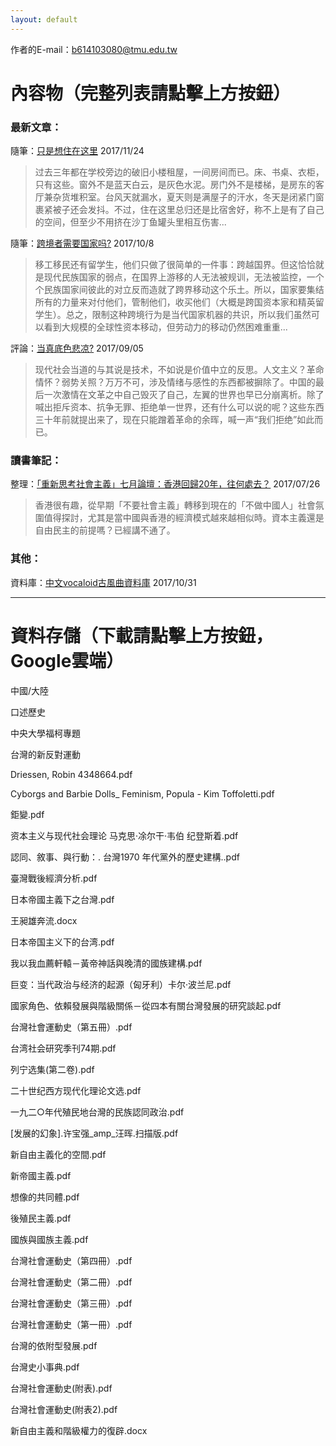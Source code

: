 ```yaml
---
layout: default
---
```

作者的E-mail：b614103080@tmu.edu.tw

# 內容物（完整列表請點擊上方按鈕）

### 最新文章：

隨筆：[只是想住在这里](_posts/2017-11-24-只是想住在这里.md) 2017/11/24

> 过去三年都在学校旁边的破旧小楼租屋，一间房间而已。床、书桌、衣柜，只有这些。窗外不是蓝天白云，是灰色水泥。房门外不是楼梯，是房东的客厅兼杂货堆积室。台风天就漏水，夏天则是满屋子的汗水，冬天是闭紧门窗裹紧被子还会发抖。不过，住在这里总归还是比宿舍好，称不上是有了自己的空间，但至少不用挤在沙丁鱼罐头里相互伤害...

隨筆：[跨境者需要国家吗?](_posts/2017-10-08-跨境者需要国家吗.md) 2017/10/8

> 移工移民还有留学生，他们只做了很简单的一件事：跨越国界。但这恰恰就是现代民族国家的弱点，在国界上游移的人无法被规训，无法被监控，一个个民族国家间彼此的对立反而造就了跨界移动这个乐土。所以，国家要集结所有的力量来对付他们，管制他们，收买他们（大概是跨国资本家和精英留学生）。总之，限制这种跨境行为是当代国家机器的共识，所以我们虽然可以看到大规模的全球性资本移动，但劳动力的移动仍然困难重重...

評論：[当真底色悲凉?](_posts/2017-09-05-当真底色悲凉?.md) 2017/09/05

> 现代社会当道的与其说是技术，不如说是价值中立的反思。人文主义？革命情怀？弱势关照？万万不可，涉及情绪与感性的东西都被摒除了。中国的最后一次激情在文革之中自己毁灭了自己，左翼的世界也早已分崩离析。除了喊出拒斥资本、抗争无罪、拒绝单一世界，还有什么可以说的呢？这些东西三十年前就提出来了，现在只能蹭着革命的余晖，喊一声“我们拒绝”如此而已。

### 讀書筆記：

整理：[「重新思考社會主義」七月論壇：香港回歸20年，往何處去？](_posts/2017-07-26-整理「重新思考社會主義」七月論壇：香港回歸20年，往何處去?.md) 2017/07/26

> 香港很有趣，從早期「不要社會主義」轉移到現在的「不做中國人」社會氛圍值得探討，尤其是當中國與香港的經濟模式越來越相似時。資本主義還是自由民主的前提嗎？已經講不通了。

### 其他：

資料庫：[中文vocaloid古風曲資料庫](https://b614103080.github.io/ChineseV_GUFENG/) 2017/10/31

---

# 資料存儲（下載請點擊上方按鈕，Google雲端）

中國/大陸

口述歷史

中央大學福柯專題

台灣的新反對運動

Driessen, Robin 4348664.pdf

Cyborgs and Barbie Dolls_ Feminism, Popula - Kim Toffoletti.pdf

鉅變.pdf

资本主义与现代社会理论 马克思·凃尔干·韦伯 纪登斯着.pdf

認同、敘事、與行動：. 台灣1970 年代黨外的歷史建構..pdf

臺灣戰後經濟分析.pdf

日本帝國主義下之台灣.pdf

王昶雄奔流.docx

日本帝国主义下的台湾.pdf

我以我血薦軒轅－黃帝神話與晚清的國族建構.pdf

巨变：当代政治与经济的起源（匈牙利）卡尔·波兰尼.pdf

國家角色、依賴發展與階級關係－從四本有關台灣發展的研究談起.pdf

台灣社會運動史（第五冊）.pdf

台湾社会研究季刊74期.pdf

列宁选集(第二卷).pdf

二十世纪西方现代化理论文选.pdf

一九二○年代殖民地台灣的民族認同政治.pdf

[发展的幻象].许宝强_amp_汪晖.扫描版.pdf

新自由主義化的空間.pdf

新帝國主義.pdf

想像的共同體.pdf

後殖民主義.pdf

國族與國族主義.pdf

台灣社會運動史（第四冊）.pdf

台灣社會運動史（第二冊）.pdf

台灣社會運動史（第三冊）.pdf

台灣社會運動史（第一冊）.pdf

台灣的依附型發展.pdf

台灣史小事典.pdf

台灣社會運動史(附表).pdf

台灣社會運動史(附表2).pdf

新自由主義和階級權力的復辟.docx
